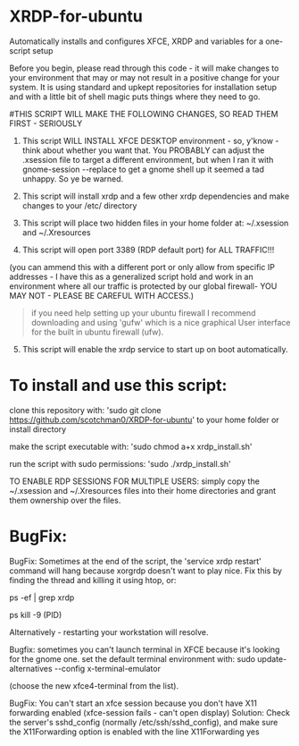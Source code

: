 # XRDP-for-ubuntu
Automatically installs and configures XFCE, XRDP and variables for a one-script setup

Before you begin, please read through this code - it will make changes to your environment that may or may not result in a positive change for your system. It is using standard and upkept repositories for installation setup and with a little bit of shell magic puts things where they need to go. 

#THIS SCRIPT WILL MAKE THE FOLLOWING CHANGES, SO READ THEM FIRST - SERIOUSLY
1. This script WILL INSTALL XFCE DESKTOP environment - so, y'know - think about whether you want that.
You PROBABLY can adjust the .xsession file to target a different environment, but when I ran it with gnome-session --replace to get a gnome shell up it seemed a tad unhappy. So ye be warned.

2. This script will install xrdp and a few other xrdp dependencies and make changes to your /etc/ directory
3. This script will place two hidden files in your home folder at: ~/.xsession and ~/.Xresources
4. This script will open port 3389 (RDP default port) for ALL TRAFFIC!!!

(you can ammend this with a different port or only allow from specific IP addresses - I have this as a generalized script hold and work in an environment where all our traffic is protected by our global firewall- YOU MAY NOT - PLEASE BE CAREFUL WITH ACCESS.)

 > if you need help setting up your ubuntu firewall I recommend downloading and using 'gufw' which is a nice graphical User interface for the built in ubuntu firewall (ufw). 
 5. This script will enable the xrdp service to start up on boot automatically.

# To install and use this script:

clone this repository with: 
'sudo git clone https://github.com/scotchman0/XRDP-for-ubuntu' to your home folder or install directory

make the script executable with: 'sudo chmod a+x xrdp_install.sh'

run the script with sudo permissions: 'sudo ./xrdp_install.sh'


TO ENABLE RDP SESSIONS FOR MULTIPLE USERS:
simply copy the ~/.xsession and ~/.Xresources files into their home directories and grant them ownership over the files.

# BugFix:

BugFix: Sometimes at the end of the script, the 'service xrdp restart' command will hang because xorgrdp doesn't want to play nice. Fix this by finding the thread and killing it using htop, or:

ps -ef | grep xrdp

ps kill -9 (PID)
 
Alternatively - restarting your workstation will resolve.

Bugfix: sometimes you can't launch terminal in XFCE because it's looking for the gnome one.
set the default terminal environment with:
sudo update-alternatives --config x-terminal-emulator

(choose the new xfce4-terminal from the list).

BugFix: You can't start an xfce session because you don't have X11 forwarding enabled (xfce-session fails - can't open display)
Solution: Check the server's sshd_config (normally /etc/ssh/sshd_config), and make sure the X11Forwarding option is enabled with the line
X11Forwarding yes



